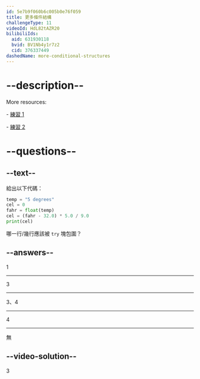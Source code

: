 ```yaml
---
id: 5e7b9f060b6c005b0e76f059
title: 更多條件結構
challengeType: 11
videoId: HdL82tAZR20
bilibiliIds:
  aid: 631930118
  bvid: BV1Nb4y1r7z2
  cid: 376337449
dashedName: more-conditional-structures
---
```


# --description--

More resources:

\- <a href="https://www.youtube.com/watch?v=crLerB4ZxMI" target="_blank" rel="noopener noreferrer nofollow">練習 1</a>

\- <a href="https://www.youtube.com/watch?v=KJN3-7HH6yk" target="_blank" rel="noopener noreferrer nofollow">練習 2</a>

# --questions--

## --text--

給出以下代碼：

```python
temp = "5 degrees"
cel = 0
fahr = float(temp)
cel = (fahr - 32.0) * 5.0 / 9.0
print(cel)
```

哪一行/幾行應該被 `try` 塊包圍？

## --answers--

1

---

3

---

3、4

---

4

---

無

## --video-solution--

3


